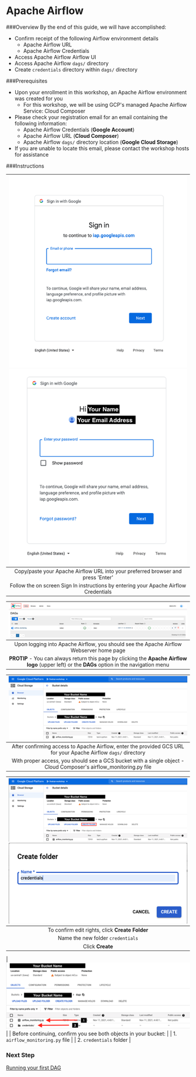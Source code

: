 # Apache Airflow

###Overview
By the end of this guide, we will have accomplished:
* Confirm receipt of the following Airflow environment details
  * Apache Airflow URL
  * Apache Airflow Credentials
* Access Apache Airflow Airflow UI
* Access Apache Airflow `dags/` directory
* Create `credentials` directory within `dags/` directory

###Prerequisites
* Upon your enrollment in this workshop, an Apache Airflow environment was created for you 
  * For this workshop, we will be using GCP's managed Apache Airflow Service: Cloud Composer
* Please check your registration email for an email containing the following information:
  * Apache Airflow Credentials (**Google Account**)
  * Apache Airflow URL (**Cloud Composer**)
  * Apache Airflow `dags/` directory location (**Google Cloud Storage**)
* If you are unable to locate this email, please contact the workshop hosts for assistance

###Instructions
  
| ![composer1.png](../../images/composer1.png) ![composer2.png](../../images/composer2.png) |
|:--:|
| Copy/paste your Apache Airflow URL into your preferred browser and press 'Enter' |
| Follow the on screen Sign In instructions by entering your Apache Airflow Credentials |


| ![airflow1.png](../../images/airflow1.png) |
|:--:|
| Upon logging into Apache Airflow, you should see the Apache Airflow Webserver home page |
| **PROTIP** - You can always return this page by clicking the **Apache Airflow logo** (upper left) or the **DAGs** option in the navigation menu |


| ![composer3.png](../../images/composer3.png) |
|:--:|
| After confirming access to Apache Airflow, enter the provided GCS URL for your Apache Airflow `dags/` directory |
| With proper access, you should see a GCS bucket with a single object - Cloud Composer's airflow_monitoring.py file |


| ![composer4.png](../../images/composer4.png) ![composer5.png](../../images/composer5.png) |
|:--:|
| To confirm edit rights, click **Create Folder** |
| Name the new folder `credentials` |
| Click **Create** |


| ![composer6.png](../../images/composer6.png) |
| Before continuing, confirm you see both objects in your bucket: |
| 1. `airflow_monitoring.py` file |
| 2. `credentials` folder |


### Next Step
[Running your first DAG](https://github.com/databand-ai/DatabandFivetranWorkshop/tree/master/guide/dag#running-your-first-dag)

